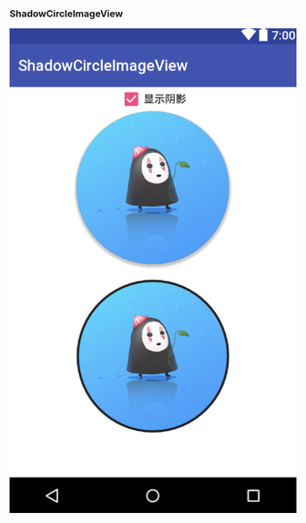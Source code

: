 
### ShadowCircleImageView

![ShadowCircleImageView](https://raw.githubusercontent.com/lovejjfg/screenshort/12c86e1440bda3845170396e06963ff4b7c3f4e9/shadow.png)